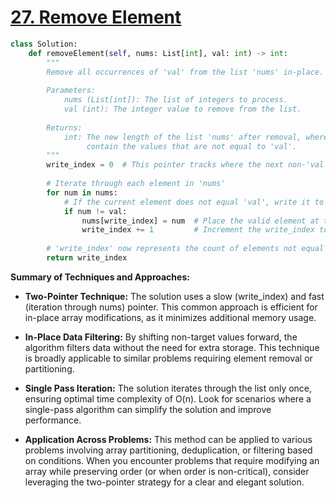 # [27. Remove Element](https://leetcode.com/problems/remove-element/description/)

```python
class Solution:
    def removeElement(self, nums: List[int], val: int) -> int:
        """
        Remove all occurrences of 'val' from the list 'nums' in-place.
        
        Parameters:
            nums (List[int]): The list of integers to process.
            val (int): The integer value to remove from the list.
        
        Returns:
            int: The new length of the list 'nums' after removal, where the first k elements
                 contain the values that are not equal to 'val'.
        """
        write_index = 0  # This pointer tracks where the next non-'val' element should be written.
        
        # Iterate through each element in 'nums'
        for num in nums:
            # If the current element does not equal 'val', write it to the current write_index.
            if num != val:
                nums[write_index] = num  # Place the valid element at the 'write_index'
                write_index += 1         # Increment the write_index to the next insertion point
                
        # 'write_index' now represents the count of elements not equal to 'val'
        return write_index
```

**Summary of Techniques and Approaches:**

- **Two-Pointer Technique:** The solution uses a slow (write_index) and fast (iteration through nums) pointer. This common approach is efficient for in-place array modifications, as it minimizes additional memory usage.

- **In-Place Data Filtering:** By shifting non-target values forward, the algorithm filters data without the need for extra storage. This technique is broadly applicable to similar problems requiring element removal or partitioning.

- **Single Pass Iteration:** The solution iterates through the list only once, ensuring optimal time complexity of O(n). Look for scenarios where a single-pass algorithm can simplify the solution and improve performance.

- **Application Across Problems:** This method can be applied to various problems involving array partitioning, deduplication, or filtering based on conditions. When you encounter problems that require modifying an array while preserving order (or when order is non-critical), consider leveraging the two-pointer strategy for a clear and elegant solution.